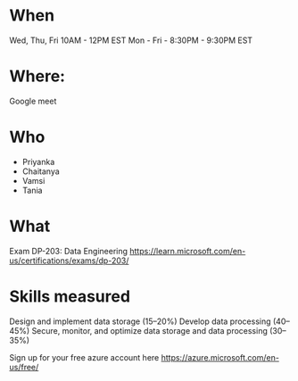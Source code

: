 # When 

Wed, Thu, Fri 10AM - 12PM EST 
Mon - Fri - 8:30PM - 9:30PM EST

# Where: 

Google meet

# Who
* Priyanka
* Chaitanya 
* Vamsi
* Tania

# What 

Exam DP-203: Data Engineering https://learn.microsoft.com/en-us/certifications/exams/dp-203/

# Skills measured
Design and implement data storage (15–20%)
Develop data processing (40–45%)
Secure, monitor, and optimize data storage and data processing (30–35%)

Sign up for your free azure account here https://azure.microsoft.com/en-us/free/

